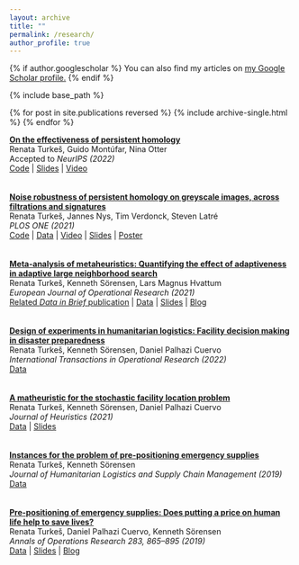 ```yaml
---
layout: archive
title: ""
permalink: /research/
author_profile: true
---
```


{% if author.googlescholar %}
  You can also find my articles on <u><a href="{{author.googlescholar}}">my Google Scholar profile</a>.</u>
{% endif %}

{% include base_path %}

{% for post in site.publications reversed %}
  {% include archive-single.html %}
{% endfor %}

<a href="https://arxiv.org/abs/2206.10551"> <strong> On the effectiveness of persistent homology </strong> </a>  
Renata Turkeš, Guido Montúfar, Nina Otter  
Accepted to <em>NeurIPS (2022)</em>  
<a href="https://github.com/renata-turkes/turkevs2022on">Code</a> | [Slides](/files/turkevs2022on_slides_aatrn.pdf) | <a href="https://www.youtube.com/watch?v=T7ENBfuRIl0&ab_channel=AppliedAlgebraicTopologyNetwork">Video</a>
<br>
<br>
<br>
<a href="https://journals.plos.org/plosone/article?id=10.1371/journal.pone.0257215"> <strong> Noise robustness of persistent homology on greyscale images, across filtrations and signatures </strong> </a>  
Renata Turkeš, Jannes Nys, Tim Verdonck, Steven Latré  
<em>PLOS ONE (2021)</em>  
<a href="https://github.com/renata-turkes/turkevs2021noise">Code</a> | <a href="http://yann.lecun.com/exdb/mnist/">Data</a> | <a href="https://youtu.be/E9FBrhbQ4ho">Video</a> | [Slides](/files/turkevs2021noise_slides.pdf) | <a href="https://www.imsi.institute/wp-content/uploads/2021/04/Turkes.png">Poster</a>  
<br>
<br>
<a href="https://www.sciencedirect.com/science/article/pii/S037722172030936X?via%3Dihub"> <strong> Meta-analysis of metaheuristics: Quantifying the effect of adaptiveness in adaptive large neighborhood search </strong> </a>  
Renata Turkeš, Kenneth Sörensen, Lars Magnus Hvattum  
<em>European Journal of Operational Research (2021)</em>  
<a href="https://www.sciencedirect.com/science/article/pii/S2352340920314505">Related <em>Data in Brief</em> publication</a> | <a href="https://data.mendeley.com/datasets/h4smx32r4t/3">Data</a> | <a href="https://antor.uantwerpen.be/wp-content/papercite-data/pdf/turkevs2019meta_pres.pdf">Slides</a> | <a href="https://antor.uantwerpen.be/meta-analysis-of-metaheuristics/">Blog</a>  
<br>
<br>
<a href="https://doi.org/10.1111/itor.13142"> <strong> Design of experiments in humanitarian logistics: Facility decision making in disaster preparedness </strong> </a>  
Renata Turkeš, Kenneth Sörensen, Daniel Palhazi Cuervo  
<em>International Transactions in Operational Research (2022)</em>  
<a href="https://data.mendeley.com/datasets/b9fc88wp4x/3">Data</a>  
<br>
<br>
<a href="https://link.springer.com/article/10.1007/s10732-021-09468-y"> <strong> A matheuristic for the stochastic facility location problem </strong> </a>  
Renata Turkeš, Kenneth Sörensen, Daniel Palhazi Cuervo  
<em>Journal of Heuristics (2021) </em>  
<a href="https://antor.uantwerpen.be/data-used-in-the-paper-a-matheuristic-for-the-pre-positioning-of-emergency-supplies/">Data</a> | <a href="https://antor.uantwerpen.be/wp-content/papercite-data/pdf/turkevs2018matheuristic_pres.pdf">Slides</a>  
<br>
<br>
<a href="https://www.emerald.com/insight/content/doi/10.1108/JHLSCM-02-2018-0016/full/html"> <strong> Instances for the problem of pre-positioning emergency supplies </strong> </a>  
Renata Turkeš, Kenneth Sörensen  
<em>Journal of Humanitarian Logistics and Supply Chain Management (2019)</em>  
<a href="https://antor.uantwerpen.be/prepositioning-problem-instances/">Data</a>   
<br>
<br>
<a href="https://link.springer.com/article/10.1007%2Fs10479-017-2702-1"> <strong> Pre-positioning of emergency supplies: Does putting a price on human life help to save lives? </strong> </a>  
Renata Turkeš, Daniel Palhazi Cuervo, Kenneth Sörensen  
<em>Annals of Operations Research 283, 865–895 (2019)</em>  
<a href="https://antor.uantwerpen.be/data-used-in-the-paper-pre-positioning-of-emergency-supplies-does-putting-a-price-on-human-life-help-to-save-lives/">Data</a> | <a href="https://antor.uantwerpen.be/wp-content/papercite-data/pdf/turkevs2016pre_pres.pdf">Slides</a> | <a href="https://antor.uantwerpen.be/does-putting-a-price-on-human-life-help-to-save-lives/">Blog</a>  
<br>
<br>
